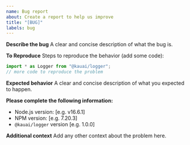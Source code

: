```yaml
---
name: Bug report
about: Create a report to help us improve
title: "[BUG]"
labels: bug
---
```


**Describe the bug**
A clear and concise description of what the bug is.

**To Reproduce**
Steps to reproduce the behavior (add some code):

```typescript
import * as Logger from "@kauai/logger";
// more code to reproduce the problem
```

**Expected behavior**
A clear and concise description of what you expected to happen.

**Please complete the following information:**

- Node.js version: [e.g. v16.6.1]
- NPM version: [e.g. 7.20.3]
- `@kauai/logger` version [e.g. 1.0.0]

**Additional context**
Add any other context about the problem here.
